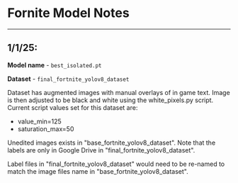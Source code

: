 # Fornite Model Notes

---

## **1/1/25:**

**Model name** - `best_isolated.pt`

**Dataset** - `final_fortnite_yolov8_dataset`

Dataset has augmented images with manual overlays of in game text.
Image is then adjusted to be black and white using the white_pixels.py script.
Current script values set for this dataset are:

* value_min=125
* saturation_max=50

Unedited images exists in "base_fortnite_yolov8_dataset".
Note that the labels are only in Google Drive in "final_fortnite_yolov8_dataset".

Label files in "final_fortnite_yolov8_dataset" would need to be re-named to match the 
image files name in "base_fortnite_yolov8_dataset".
